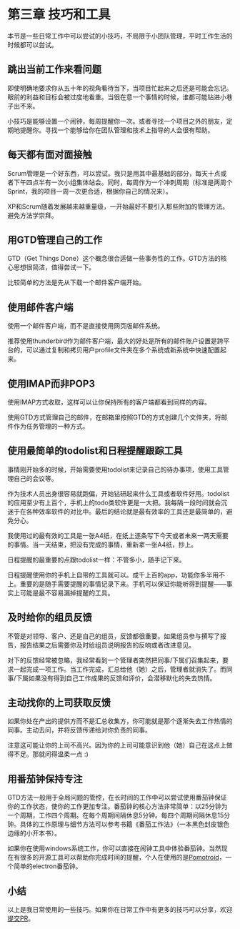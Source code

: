 # 第三章 技巧和工具

本节是一些日常工作中可以尝试的小技巧，不局限于小团队管理，平时工作生活的时候都可以尝试。

## 跳出当前工作来看问题

即使明确地要求你从五十年的视角看待当下，当项目忙起来之后还是可能会忘记。眼前的利益和目标会被过度地看重。当很在意一个事情的时候，谁都可能钻进小巷子出不来。

小技巧是能够设置一个闹钟，每周提醒你一次。或者寻找一个项目之外的朋友，定期地提醒你。寻找一个能够给你在团队管理和技术上指导的人会很有帮助。

## 每天都有面对面接触

Scrum管理是一个好东西，可以尝试。我只是用其中最基础的部分，每天十点或者下午四点半有一次小组集体站会。同时，每周作为一个冲刺周期（标准是两周个Sprint，我的项目一周一次更合适，根据你自己的情况来）。

XP和Scrum随着发展越来越重量级，一开始最好不要引入那些附加的管理方法。避免方法学崇拜。

## 用GTD管理自己的工作

GTD（Get Things Done）这个概念很合适做一些事务性的工作。GTD方法的核心思想很简洁，值得尝试一下。

比较简单的方法是先从下载一个邮件客户端开始。

## 使用邮件客户端

使用一个邮件客户端，而不是直接使用网页版邮件系统。

推荐使用thunderbird作为邮件客户端，最大的好处是所有的邮件账户设置是跨平台的，可以通过复制和拷贝用户profile文件夹在多个系统或新系统中快速配置起来。

## 使用IMAP而非POP3

使用IMAP方式收取，这样可以让你保持所有的客户端都看到同样的内容。

使用GTD方式管理自己的邮件，在邮箱里按照GTD的方式创建几个文件夹，将邮件作为任务管理的一种方式。

## 使用最简单的todolist和日程提醒跟踪工具

事情刚开始多的时候，开始需要使用todolist来记录自己的待办事项，使用工具管理自己的会议等。

作为技术人员出身很容易就跑偏，开始钻研起来什么工具或者软件好用。todolist的应用至少有上百个，手机上的todo类软件更是一大把。我每隔一段时间就会沉迷于在各种效率软件的对比中。最后的结论就是最有效率的工具还是最简单的，避免分心。

我使用过的最有效的工具是一张A4纸，在纸上逐条写下今天或者未来一两天需要的事情。当一天结束，把没有完成的事情，重新拿一张A4纸，抄上。

日程提醒的最重要的点跟todolist一样：不管多小，随手记下来。

日程提醒使用你的手机上自带的工具就可以。成千上百的app，功能你多半用不上。重要的是随手需要提醒的事情记录下来。手机可以保证你能听得到提醒——事实上可能是最不容易漏掉提醒的工具。

## 及时给你的组员反馈

不管是对领导、客户、还是自己的组员，反馈都很重要。如果组员参与撰写了报告，报告结果之后需要你及时给组员说明报告的反响或者改进意见。

对下的反馈经常被忽略，我经常看到一个管理者突然把同事/下属们召集起来，要求一起完成一项工作。当工作完成，汇总给他（她）之后，管理者就消失了。而同事/下属如果没有得到自己工作成果的反馈和评价，会潜移默化的失去热情。

## 主动找你的上司获取反馈

如果你处在产出的提供方而不是汇总收集方，你可能就是那个逐渐失去工作热情的同事。主动去问，并将反馈传递给对你负责的同事。

注意这可能让你的上司不高兴。因为你的上司可能意识到他（她）自己在这点上做得不足。那就问得温柔一点 :)

## 用番茄钟保持专注

GTD方法一般用于全局问题的管控，在长时间的工作中可以尝试使用番茄钟保证你的工作状态，使你的工作更加专注。番茄钟的核心方法非常简单：以25分钟为一个周期，工作四个周期。在每个周期间隔休息5分钟。每四个周期间隔休息15分钟。具体的工作原理与细节方法可以参考书籍《番茄工作法》（一本黑色封皮银色边缘的小开本书）。

如果你在使用windows系统工作，你可以直接在闹钟工具中体验番茄钟。当然现在有很多的开源工具可以帮助你完成时间的提醒，个人在使用的是[Pomotroid](https://github.com/Splode/pomotroid)，一个简单的electron番茄钟。

## 小结

以上是我日常使用的一些技巧。如果你在日常工作中有更多的技巧可以分享，欢迎[提交PR](https://github.com/lazyparser/minimalist-team-leader)。
